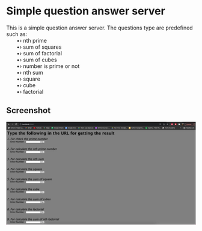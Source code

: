 
# Simple question answer server

This is a simple question answer server. The questions type are predefined such as: \
       •› nth prime \
       •› sum of squares \
       •› sum of factorial \
       •› sum of cubes \
       •› number is prime or not \
       •› nth sum \
       •› square \
       •› cube \
       •› factorial 

## Screenshot
![](screenshot/pic.png)

